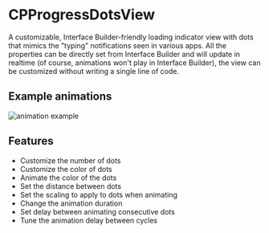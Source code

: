 # CPProgressDotsView

A customizable, Interface Builder-friendly loading indicator view with dots that mimics the "typing" notifications seen in various apps. All the properties can be directly set from Interface Builder and will update in realtime (of course, animations won't play in Interface Builder), the view can be customized without writing a single line of code.

## Example animations

![animation example](https://gist.githubusercontent.com/canpoyrazoglu/ae31f17370726770268ce44054701b6b/raw/b30e96ea50fd6d916a9be90d63a613e4fc290acb/example.gif)

## Features

 - Customize the number of dots
 - Customize the color of dots
 - Animate the color of the dots
 - Set the distance between dots
 - Set the scaling to apply to dots when animating
 - Change the animation duration
 - Set delay between animating consecutive dots
 - Tune the animation delay between cycles
 
